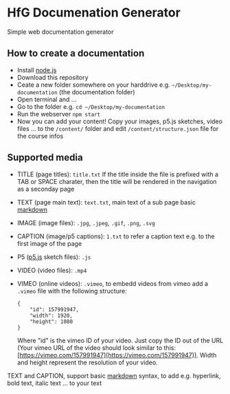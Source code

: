 HfG Documenation Generator
==========================

Simple web documentation generator


How to create a documentation
-----------------------------

* Install [node.js](https://nodejs.org/)
* Download this repository
* Ceate a new folder somewhere on your harddrive e.g. `~/Desktop/my-documentation` (the documentation folder)
* Open terminal and ...
* Go to the folder e.g. `cd ~/Desktop/my-documentation`
* Run the webserver `npm start`
* Now you can add your content! Copy your images, p5.js sketches, video files ... to the `/content/` folder and edit `/content/structure.json` file for the course infos


Supported media
---------------
* TITLE (page titles): `title.txt`
	If the title inside the file is prefixed with a TAB or SPACE charater, then the title will be rendered in the navigation as a seconday page
* TEXT (page main text): `text.txt`, main text of a sub page
basic [markdown](https://en.wikipedia.org/wiki/Markdown#Example) 
* IMAGE (image files): `.jpg`, `.jpeg`, `.gif`, `.png`, `.svg`
* CAPTION (image/p5 captions): `1.txt` to refer a caption text e.g. to the first image of the page
* P5 ([p5.js](http://p5js.org/) sketch files): `.js`
* VIDEO (video files): `.mp4`
* VIMEO (online videos): `.vimeo`, to embedd videos from vimeo add a `.vimeo` file with the following structure:  

	```
	{
		"id": 157991947,
		"width": 1920,
		"height": 1080
	}
	```  
	
	Where "id" is the vimeo ID of your video. Just copy the ID out of the URL (Your vimeo URL of the video should look similar to this: [https://vimeo.com/157991947](https://vimeo.com/157991947)).
	Width and height represent the resolution of your video.


TEXT and CAPTION, support basic [markdown](https://en.wikipedia.org/wiki/Markdown#Example) syntax, to add e.g. hyperlink, bold text, italic text ... to your text


